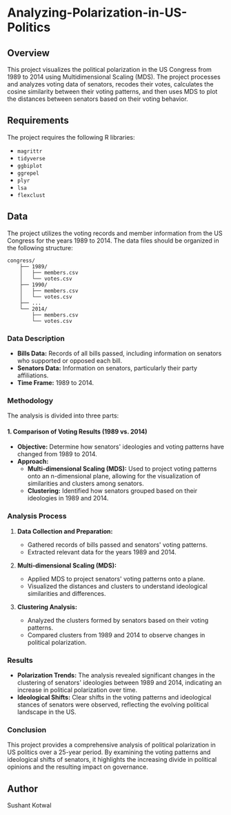 # Analyzing-Polarization-in-US-Politics

## Overview
This project visualizes the political polarization in the US Congress from 1989 to 2014 using Multidimensional Scaling (MDS). The project processes and analyzes voting data of senators, recodes their votes, calculates the cosine similarity between their voting patterns, and then uses MDS to plot the distances between senators based on their voting behavior.

## Requirements
The project requires the following R libraries:
- `magrittr`
- `tidyverse`
- `ggbiplot`
- `ggrepel`
- `plyr`
- `lsa`
- `flexclust`

## Data
The project utilizes the voting records and member information from the US Congress for the years 1989 to 2014. The data files should be organized in the following structure:
```
congress/
    ├── 1989/
    │   ├── members.csv
    │   └── votes.csv
    ├── 1990/
    │   ├── members.csv
    │   └── votes.csv
    ├── ...
    └── 2014/
        ├── members.csv
        └── votes.csv
```

### Data Description

- **Bills Data:** Records of all bills passed, including information on senators who supported or opposed each bill.
- **Senators Data:** Information on senators, particularly their party affiliations.
- **Time Frame:** 1989 to 2014.

### Methodology

The analysis is divided into three parts:

#### 1. Comparison of Voting Results (1989 vs. 2014)

- **Objective:** Determine how senators' ideologies and voting patterns have changed from 1989 to 2014.
- **Approach:** 
  - **Multi-dimensional Scaling (MDS):** Used to project voting patterns onto an n-dimensional plane, allowing for the visualization of similarities and clusters among senators.
  - **Clustering:** Identified how senators grouped based on their ideologies in 1989 and 2014.

### Analysis Process

1. **Data Collection and Preparation:**
   - Gathered records of bills passed and senators' voting patterns.
   - Extracted relevant data for the years 1989 and 2014.

2. **Multi-dimensional Scaling (MDS):**
   - Applied MDS to project senators' voting patterns onto a plane.
   - Visualized the distances and clusters to understand ideological similarities and differences.

3. **Clustering Analysis:**
   - Analyzed the clusters formed by senators based on their voting patterns.
   - Compared clusters from 1989 and 2014 to observe changes in political polarization.

### Results

- **Polarization Trends:** The analysis revealed significant changes in the clustering of senators' ideologies between 1989 and 2014, indicating an increase in political polarization over time.
- **Ideological Shifts:** Clear shifts in the voting patterns and ideological stances of senators were observed, reflecting the evolving political landscape in the US.

### Conclusion

This project provides a comprehensive analysis of political polarization in US politics over a 25-year period. By examining the voting patterns and ideological shifts of senators, it highlights the increasing divide in political opinions and the resulting impact on governance.


## Author
Sushant Kotwal


